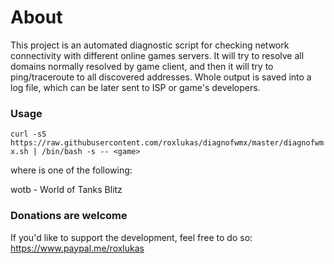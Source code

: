 <h1>About</h1>

This project is an automated diagnostic script for checking network connectivity with different online games servers.
It will try to resolve all domains normally resolved by game client, and then it will try to ping/traceroute to all discovered addresses.
Whole output is saved into a log file, which can be later sent to ISP or game's developers.

<h3>Usage</h3>

``curl -sS https://raw.githubusercontent.com/roxlukas/diagnofwmx/master/diagnofwmx.sh | /bin/bash -s -- <game>``

where <game> is one of the following:

  wotb - World of Tanks Blitz

<h3>Donations are welcome</h3>

If you'd like to support the development, feel free to do so: https://www.paypal.me/roxlukas
